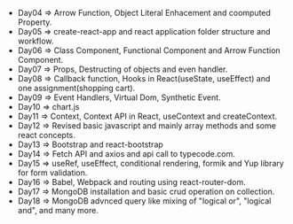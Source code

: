- Day04 => Arrow Function, Object Literal Enhacement and coomputed Property.
- Day05 => create-react-app and react application folder structure and workflow.
- Day06 => Class Component, Functional Component and Arrow Function Component.
- Day07 => Props, Destructing of objects and even handler.
- Day08 => Callback function, Hooks in React(useState, useEffect) and one assignment(shopping cart).
- Day09 => Event Handlers, Virtual Dom, Synthetic Event.
- Day10 => chart.js
- Day11 => Context, Context API in React, useContext and createContext.
- Day12 => Revised basic javascript and mainly array methods and some react concepts.
- Day13 => Bootstrap and react-bootstrap
- Day14 => Fetch API and axios and api call to typecode.com.
- Day15 => useRef, useEffect, conditional rendering, formik and Yup library for form validation.
- Day16 => Babel, Webpack and routing using react-router-dom.
- Day17 => MongoDB installation and basic crud operation on collection.
- Day18 => MongoDB advnced query like mixing of "logical or", "logical and", and many more.
